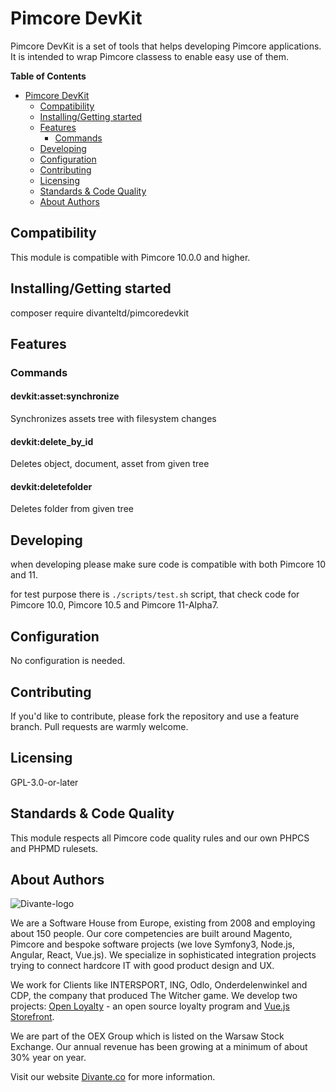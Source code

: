# Pimcore DevKit
Pimcore DevKit is a set of tools that helps developing Pimcore applications. It is intended to wrap Pimcore classess to enable easy use of them.

**Table of Contents**

- [Pimcore DevKit](#pimcore-devkit)
    - [Compatibility](#compatibility)
    - [Installing/Getting started](#installinggetting-started)
    - [Features](#features)
        - [Commands](#commands)
    - [Developing](#developing)
    - [Configuration](#configuration)
    - [Contributing](#contributing)
    - [Licensing](#licensing)
    - [Standards & Code Quality](#standards--code-quality)
    - [About Authors](#about-authors)

## Compatibility

This module is compatible with Pimcore 10.0.0 and higher.

## Installing/Getting started

composer require divanteltd/pimcoredevkit

## Features

### Commands

####  devkit:asset:synchronize
Synchronizes assets tree with filesystem changes
#### devkit:delete_by_id
Deletes object, document, asset from given tree
#### devkit:deletefolder
Deletes folder from given tree

## Developing

when developing please make sure code is compatible with both Pimcore 10 and 11.

for test purpose there is `./scripts/test.sh` script, that check code for Pimcore 10.0, Pimcore 10.5 and Pimcore 11-Alpha7.

## Configuration

No configuration is needed.

## Contributing

If you'd like to contribute, please fork the repository and use a feature branch. Pull requests are warmly welcome.

## Licensing

GPL-3.0-or-later

## Standards & Code Quality

This module respects all Pimcore code quality rules and our own PHPCS and PHPMD rulesets.

## About Authors

![Divante-logo](http://www.divante.com/hs-fs/hubfs/Divante_BW.png "Divante")

We are a Software House from Europe, existing from 2008 and employing about 150 people. Our core competencies are built around Magento, Pimcore and bespoke software projects (we love Symfony3, Node.js, Angular, React, Vue.js). We specialize in sophisticated integration projects trying to connect hardcore IT with good product design and UX.

We work for Clients like INTERSPORT, ING, Odlo, Onderdelenwinkel and CDP, the company that produced The Witcher game. We develop two projects: [Open Loyalty](http://www.openloyalty.io/ "Open Loyalty") - an open source loyalty program and [Vue.js Storefront](https://github.com/DivanteLtd/vue-storefront "Vue.js Storefront").

We are part of the OEX Group which is listed on the Warsaw Stock Exchange. Our annual revenue has been growing at a minimum of about 30% year on year.

Visit our website [Divante.co](https://divante.co/ "Divante.co") for more information.

